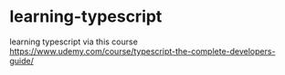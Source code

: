 # learning-typescript

learning typescript via this course
https://www.udemy.com/course/typescript-the-complete-developers-guide/
